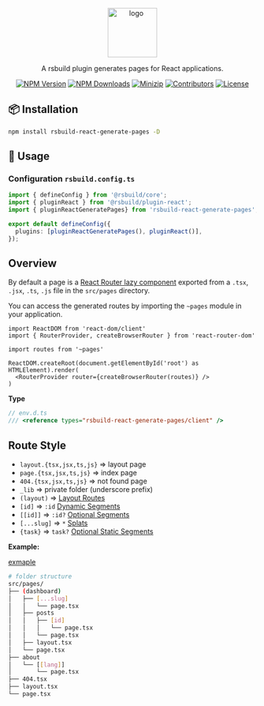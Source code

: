 <p align="center">
<a href="https://www.npmjs.com/package/rsbuild-react-generate-pages" target="_blank" rel="noopener noreferrer">
<img src="https://api.iconify.design/solar:routing-line-duotone.svg?color=%238a7aff" alt="logo" width='100'/></a>
</p>

<p align="center">
  A rsbuild plugin generates pages for React applications.
</p>

<p align="center">
  <a href="https://www.npmjs.com/package/rsbuild-react-generate-pages" target="_blank" rel="noopener noreferrer"><img src="https://badge.fury.io/js/rsbuild-react-generate-pages.svg" alt="NPM Version" /></a>
  <a href="https://www.npmjs.com/package/rsbuild-react-generate-pages" target="_blank" rel="noopener noreferrer"><img src="https://img.shields.io/npm/dt/rsbuild-react-generate-pages.svg?logo=npm" alt="NPM Downloads" /></a>
  <a href="https://bundlephobia.com/result?p=rsbuild-react-generate-pages" target="_blank" rel="noopener noreferrer"><img src="https://img.shields.io/bundlephobia/minzip/rsbuild-react-generate-pages" alt="Minizip" /></a>
  <a href="https://github.com/hunghg255/rsbuild-react-generate-pages/graphs/contributors" target="_blank" rel="noopener noreferrer"><img src="https://img.shields.io/badge/all_contributors-1-orange.svg" alt="Contributors" /></a>
  <a href="https://github.com/hunghg255/rsbuild-react-generate-pages/blob/main/LICENSE" target="_blank" rel="noopener noreferrer"><img src="https://badgen.net/github/license/hunghg255/rsbuild-react-generate-pages" alt="License" /></a>
</p>

## 📦 Installation

```bash
npm install rsbuild-react-generate-pages -D
```

## 🦄 Usage

### Configuration `rsbuild.config.ts`

```ts
import { defineConfig } from '@rsbuild/core';
import { pluginReact } from '@rsbuild/plugin-react';
import { pluginReactGeneratePages} from 'rsbuild-react-generate-pages';

export default defineConfig({
  plugins: [pluginReactGeneratePages(), pluginReact()],
});
```

## Overview

By default a page is a
[React Router lazy component](https://reactrouter.com/en/main/route/lazy)
exported from a `.tsx`, `.jsx`, `.ts`, `.js` file in the `src/pages` directory.

You can access the generated routes by importing the `~pages` module in your
application.

```tsx
import ReactDOM from 'react-dom/client'
import { RouterProvider, createBrowserRouter } from 'react-router-dom'

import routes from '~pages'

ReactDOM.createRoot(document.getElementById('root') as HTMLElement).render(
  <RouterProvider router={createBrowserRouter(routes)} />
)
```

**Type**

```ts
// env.d.ts
/// <reference types="rsbuild-react-generate-pages/client" />
```

## Route Style

- `layout.{tsx,jsx,ts,js}` => layout page
- `page.{tsx,jsx,ts,js}` => index page
- `404.{tsx,jsx,ts,js}` => not found page
- `_lib` => private folder (underscore prefix)
- `(layout)` =>
  [Layout Routes](https://reactrouter.com/en/main/route/route#layout-routes)
- `[id]` => `:id`
  [Dynamic Segments](https://reactrouter.com/en/main/route/route#dynamic-segments)
- `[[id]]` => `:id?`
  [Optional Segments](https://reactrouter.com/en/main/route/route#optional-segments)
- `[...slug]` => `*`
  [Splats](https://reactrouter.com/en/main/route/route#splats)
- `{task}` => `task?`
  [Optional Static Segments](https://reactrouter.com/en/main/route/route#dynamic-segments)

**Example:**

[exmaple](/playground)

```bash
# folder structure
src/pages/
├── (dashboard)
│   ├── [...slug]
│   │   └── page.tsx
│   ├── posts
│   │   ├── [id]
│   │   │   └── page.tsx
│   │   └── page.tsx
│   ├── layout.tsx
│   └── page.tsx
├── about
│   └── [[lang]]
│       └── page.tsx
├── 404.tsx
├── layout.tsx
└── page.tsx
```
